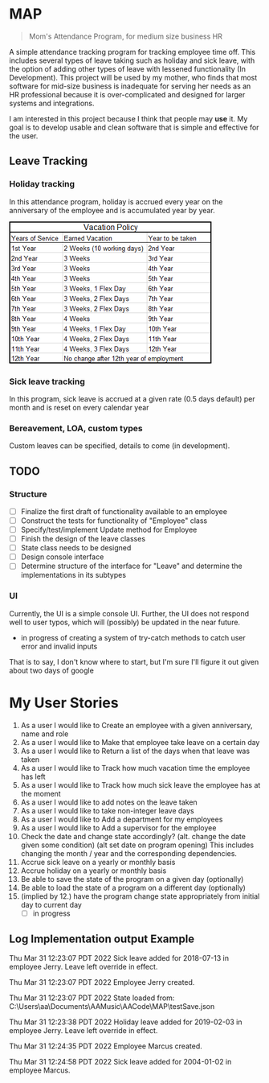 # MAP

> Mom's Attendance Program,
> for medium size business HR

A simple attendance tracking program for tracking employee time off. This includes several types of leave taking such 
as holiday and sick leave, with the option of adding other types of leave with lessened functionality (In Development).
This project will be used by my mother, who finds that most software for mid-size business is inadequate for serving 
her needs as an HR professional because it is over-complicated and designed for larger systems and integrations.

I am interested in this project because I think that people may **use** it. My goal is to develop usable and clean 
software that is simple and effective for the user.

## Leave Tracking

### Holiday tracking

In this attendance program, holiday is accrued every year on the anniversary of the employee and is accumulated year by
year.

![img.png](img.png)

### Sick leave tracking

In this program, sick leave is accrued at a given rate (0.5 days default) per month and is reset on every calendar year

### Bereavement, LOA, custom types

Custom leaves can be specified, details to come (in development).

## TODO

### Structure

- [ ] Finalize the first draft of functionality available to an employee
- [ ] Construct the tests for functionality of "Employee" class
- [ ] Specify/test/implement Update method for Employee
- [ ] Finish the design of the leave classes
- [ ] State class needs to be designed
- [ ] Design console interface
- [ ] Determine structure of the interface for "Leave" and determine the implementations in its subtypes

### UI

Currently, the UI is a simple console UI. Further, the UI does not respond well to user typos, which will (possibly) be
updated in the near future.
- in progress of creating a system of try-catch methods to catch user error and invalid inputs

That is to say, I don't know where to start, but I'm sure I'll figure it out
given about two days of google

# My User Stories
1. As a user I would like to Create an employee with a given anniversary, name and role
2. As a user I would like to Make that employee take leave on a certain day
3. As a user I would like to Return a list of the days when that leave was taken
4. As a user I would like to Track how much vacation time the employee has left
5. As a user I would like to Track how much  sick leave the employee has at the moment
6. As a user I would like to add notes on the leave taken
7. As a user I would like to take non-integer leave days
8. As a user I would like to Add a department for my employees
9. As a user I would like to Add a supervisor for the employee
10. Check the date and change state accordingly?
    (alt. change the date given some condition)
    (alt set date on program opening)
    This includes changing the month / year and the corresponding dependencies.
11. Accrue sick leave on a yearly or monthly basis
12. Accrue holiday on a yearly or monthly basis
13. Be able to save the state of the program on a given day (optionally)
14. Be able to load the state of a program on a different day (optionally)
15. (implied by 12.) have the program change state appropriately from initial day to current day
    - [ ] in progress

## Log Implementation output Example

Thu Mar 31 12:23:07 PDT 2022
Sick leave added for 2018-07-13 in employee Jerry. Leave left override in effect.


Thu Mar 31 12:23:07 PDT 2022
Employee Jerry created.


Thu Mar 31 12:23:07 PDT 2022
State loaded from: C:\Users\aa\Documents\AAMusic\AACode\MAP\testSave.json


Thu Mar 31 12:23:38 PDT 2022
Holiday leave added for 2019-02-03 in employee Jerry. Leave left override in effect.


Thu Mar 31 12:24:35 PDT 2022
Employee Marcus created.


Thu Mar 31 12:24:58 PDT 2022
Sick leave added for 2004-01-02 in employee Marcus.
